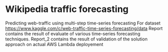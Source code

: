 # Wikipedia traffic forecasting
Predicting web-traffic using multi-step time-series forecasting
For dataset https://www.kaggle.com/c/web-traffic-time-series-forecasting/data
Report contains the result of evaluate of various time-series forecasting techniques.
 Report_2 contains the result of validation of the solution approach on actual AWS Lambda deployement
